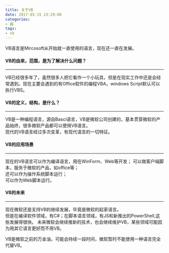 ```yaml
---
title: 关于VB
date: 2017-05-15 23:29:08
categories:
- 器
tags:
- vb
---
```

VB语言是Mircosoft从开始就一直使用的语言，现在还一直在发展。

#### VB的由来，范围，是为了解决什么问题？

---
VB已经很多年了，虽然很多人把它看作一个小玩具，但是在现实工作中还是会经常遇到。现在主要会遇到的有Office软件的编程VBA，windows Script默认可以执行VBS。

#### VB的定义，结构，是什么？

---
VB是一种编程语言，源自Basci语言，VB是微软公司创建的，基本贯穿微软的产品始终，很多微软产品都可以使用VB语言。  
现代的VB语言经过多次变革，有现代语言的一切特征。

#### VB的应用场景

---

现在的VB语言可以作为编译语言，用在WinForm、Web等开发；
可以做客户端脚本，服务于微软的产品，如office等；  
还可以作为操作系统脚本运行；  
可以作为Web脚本运行。
#### VB的未来

---
现在微软还是支持VB的继续发展，毕竟是微软的起家语言。  
但是在编译软件领域，有C#；在脚本语言领域，有JS和新推出的PowerShell,这些发展得很快。
未来微软会继续推新的技术，也会继续维护VB，某些领域可能因为用其它语言更好而不用VB。  

VB是微软之前的万金油，可能会持续一段时间，微软暂时不能使用一种语言完全代替VB。